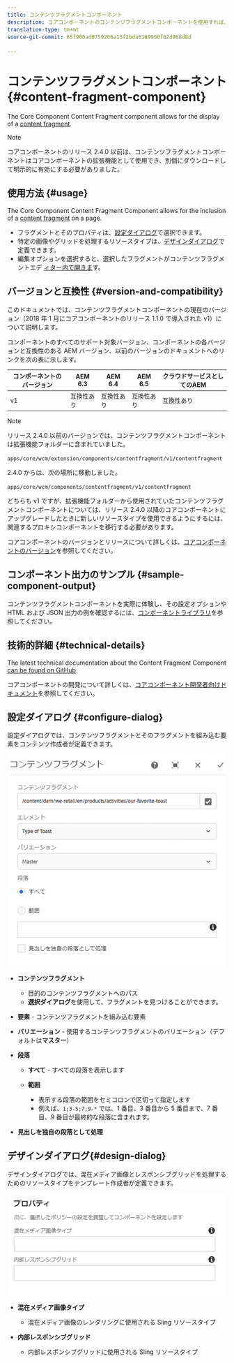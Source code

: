 ```yaml
---
title: コンテンツフラグメントコンポーネント
description: コアコンポーネントのコンテンツフラグメントコンポーネントを使用すれば、コンテンツフラグメントを表示できます。
translation-type: tm+mt
source-git-commit: 65f900ad6759206a13f2bda6169900f62d968d8d

---
```



# コンテンツフラグメントコンポーネント{#content-fragment-component}

The Core Component Content Fragment component allows for the display of a [content fragment](https://docs.adobe.com/content/help/en/experience-manager-cloud-service/assets/content-fragments/content-fragments.html).

>[!NOTE]
>
>コアコンポーネントのリリース 2.4.0 以前は、コンテンツフラグメントコンポーネントはコアコンポーネントの拡張機能として使用でき、別個にダウンロードして明示的に有効にする必要がありました。

## 使用方法 {#usage}

The Core Component Content Fragment Component allows for the inclusion of a [content fragment](https://docs.adobe.com/content/help/en/experience-manager-cloud-service/assets/content-fragments/content-fragments.html) on a page.

* フラグメントとそのプロパティは、[設定ダイアログ](#configure-dialog)で選択できます。
* 特定の画像やグリッドを処理するリソースタイプは、[デザインダイアログ](#design-dialog)で定義できます。
* 編集オプションを選択すると、選択したフラグメントがコンテンツフラグメントエデ [ィター内で開きま](https://docs.adobe.com/content/help/en/experience-manager-cloud-service/assets/content-fragments/content-fragments-variations.html)す。

## バージョンと互換性 {#version-and-compatibility}

このドキュメントでは、コンテンツフラグメントコンポーネントの現在のバージョン（2018 年 1 月にコアコンポーネントのリリース 1.1.0 で導入された v1）について説明します。

コンポーネントのすべてのサポート対象バージョン、コンポーネントの各バージョンと互換性のある AEM バージョン、以前のバージョンのドキュメントへのリンクを次の表に示します。

| コンポーネントのバージョン | AEM 6.3 | AEM 6.4 | AEM 6.5 | クラウドサービスとしてのAEM |
|--- |--- |--- |---|---|
| v1 | 互換性あり | 互換性あり | 互換性あり | 互換性あり |

>[!NOTE]
>
>リリース 2.4.0 以前のバージョンでは、コンテンツフラグメントコンポーネントは拡張機能フォルダーに含まれていました。
>
> `apps/core/wcm/extension/components/contentfragment/v1/contentfragment`
> 
>2.4.0 からは、次の場所に移動しました。
>
>`apps/core/wcm/components/contentfragment/v1/contentfragment`
>
>どちらも v1 ですが、拡張機能フォルダーから使用されていたコンテンツフラグメントコンポーネントについては、リリース 2.4.0 以降のコアコンポーネントにアップグレードしたときに新しいリソースタイプを使用できるようにするには、関連するプロキシコンポーネントを移行する必要があります。

コアコンポーネントのバージョンとリリースについて詳しくは、[コアコンポーネントのバージョン](versions.md)を参照してください。

## コンポーネント出力のサンプル {#sample-component-output}

コンテンツフラグメントコンポーネントを実際に体験し、その設定オプションや HTML および JSON 出力の例を確認するには、[コンポーネントライブラリ](https://adobe.com/go/aem_cmp_library_cf)を参照してください。

## 技術的詳細 {#technical-details}

The latest technical documentation about the Content Fragment Component [can be found on GitHub](https://adobe.com/go/aem_cmp_tech_cf_v1).

コアコンポーネントの開発について詳しくは、[コアコンポーネント開発者向けドキュメント](developing.md)を参照してください。

## 設定ダイアログ {#configure-dialog}

設定ダイアログでは、コンテンツフラグメントとそのフラグメントを組み込む要素をコンテンツ作成者が定義できます。

![](assets/chlimage_1-87.png)

* **コンテンツフラグメント**

   * 目的のコンテンツフラグメントへのパス
   * **選択ダイアログ**&#x200B;を使用して、フラグメントを見つけることができます。

* **要素** - コンテンツフラグメントを組み込む要素
* **バリエーション** - 使用するコンテンツフラグメントのバリエーション（デフォルトは&#x200B;**マスター**）

* **段落**

   * **すべて** - すべての段落を表示します
   * **範囲**

      * 表示する段落の範囲をセミコロンで区切って指定します
      * 例えば、`1;3-5;7;9-*` では、1 番目、3 番目から 5 番目まで、7 番目、9 番目が最終的な段落に含まれます。

* **見出しを独自の段落として処理**

## デザインダイアログ{#design-dialog}

デザインダイアログでは、混在メディア画像とレスポンシブグリッドを処理するためのリソースタイプをテンプレート作成者が定義できます。

![](assets/chlimage_1-88.png)

* **混在メディア画像タイプ**

   * 混在メディア画像のレンダリングに使用される Sling リソースタイプ

* **内部レスポンシブグリッド**

   * 内部レスポンシブグリッドに使用される Sling リソースタイプ

